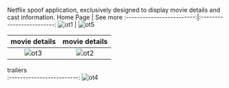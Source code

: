 
Netflix spoof application, exclusively designed to display movie details and cast information.
Home Page            |  See more
:-------------------------:|:-------------------------:
![ot1](https://github.com/AbhishekPawshekar/Netflix-base-layout/assets/89447125/79f424ba-1c57-49ef-842d-7ee6fbdac3d5) | ![ot5](https://github.com/AbhishekPawshekar/Netflix-base-layout/assets/89447125/8d0e4d3a-8931-4085-bbd8-e9d1bb9de67c)

movie details            |  movie details
:-------------------------:|:-------------------------:
![ot3](https://github.com/AbhishekPawshekar/Netflix-base-layout/assets/89447125/dbf3c066-e634-4b92-b1dc-340ee111b526) | ![ot2](https://github.com/AbhishekPawshekar/Netflix-base-layout/assets/89447125/c874db53-89c4-4221-9845-722c8f665ea2)
trailers           
:-------------------------:
![ot4](https://github.com/AbhishekPawshekar/Netflix-base-layout/assets/89447125/ecc6188a-95ca-4f61-b154-7fb5c128cc99)



